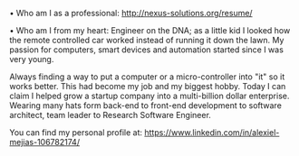 • Who am I as a professional: <http://nexus-solutions.org/resume/>

• Who am I from my heart: Engineer on the DNA; as a little kid I looked how the remote controlled car worked instead of running it down the lawn. My passion for computers, smart devices and automation started since I was very young. 

Always finding a way to put a computer or a micro-controller into "it" so it works better. This had become my job and my biggest hobby. Today I can claim I helped grow a startup company into a multi-billion dollar enterprise. Wearing many hats form back-end to front-end development to software architect, team leader to Research Software Engineer.

You can find my personal profile at: <https://www.linkedin.com/in/alexiel-mejias-106782174/>
